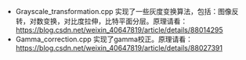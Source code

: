 * Grayscale_transformation.cpp  实现了一些灰度变换算法，包括：图像反转，对数变换，对比度拉伸，比特平面分层。原理请看：https://blog.csdn.net/weixin_40647819/article/details/88014295
* Gamma_correction.cpp  实现了gamma校正。原理请看：https://blog.csdn.net/weixin_40647819/article/details/88027391
